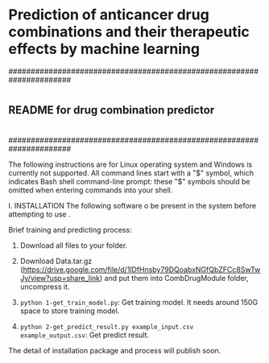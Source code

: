 # Prediction of anticancer drug combinations and their therapeutic effects by machine learning

######################################################################
#                                                                    #
#                                                                    #
#                                                                    #
##               README for drug combination predictor              ## 
#                                                                    #
#                                                                    #
#                                                                    #
######################################################################

The following instructions are for Linux operating system and Windows is currently not supported. All command lines start with a "$" symbol, which indicates Bash shell command-line prompt: these "$" symbols should be omitted when entering commands into your shell.

I. INSTALLATION
The following software o be present in the system before attempting to use .



Brief training and predicting process:
1. Download all files to your folder.

2. Download Data.tar.gz (https://drive.google.com/file/d/1lDfHnsby79DQoabxNGfQbZFCc8SwTwJy/view?usp=share_link) and put them into CombDrugModule folder, uncompress it.

3. `python 1-get_train_model.py`: Get training model. It needs around 150G space to store training model.

4. `python 2-get_predict_result.py example_input.csv example_output.csv`: Get predict result.


The detail of installation package and process will publish soon.
